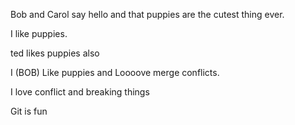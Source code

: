 Bob and Carol say hello and that puppies are the cutest thing ever. 

I like puppies.

ted likes puppies also

I (BOB) Like puppies and Loooove merge conflicts.

I love conflict and breaking things

Git is fun